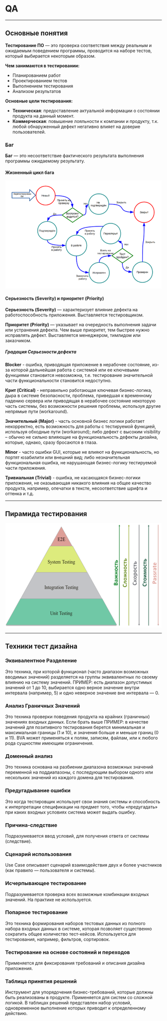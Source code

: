 # QA

---

## Основные понятия
**Тестирование ПО** — это проверка соответствия между реальным и ожидаемым поведением программы, 
проводится на наборе тестов, который выбирается некоторым образом. 

**Чем занимаются в тестировании:**
* Планированием работ
* Проектированием тестов
* Выполнением тестирования
* Анализом результатов

**Основные цели тестирования:**
* **Техническая**: предоставление актуальной информации о состоянии продукта на данный момент.
* **Коммерческая**: повышение лояльности к компании и продукту, т.к. любой обнаруженный дефект негативно влияет на доверие пользователей.

### Баг
**Баг** — это несоответствие фактического результата выполнения программы ожидаемому результату.

#### Жизненный цикл бага
![Рис. Жизненный цикл бага](Resource/bug_lifecycle.png)

#### Серьезность (Severity) и приоритет (Priority)
**Серьезность (Severity)** — характеризует влияние дефекта на работоспособность приложения. Выставляется тестировщиком.

**Приоритет (Priority)** — указывает на очередность выполнения задачи или устранения дефекта. 
Чем выше приоритет, тем быстрее нужно исправлять дефект. Выставляется менеджером, тимлидом или заказчиком.

##### Градация Серьезности дефекта
**Blocker** - ошибка, приводящая приложение в нерабочее состояние, из-за которой дальнейшая работа с системой или 
ее ключевыми функциями становится невозможна, т.е. тестирование значительной части функциональности становится 
недоступно.

**Крит (Critical)** - неправильно работающая ключевая бизнес-логика, дыра в системе безопасности, проблема, 
приведшая к временному падению сервера или приводящая в нерабочее состояние некоторую часть системы, 
без возможности решения проблемы, используя другие непрямые пути (workaround).

**Значительный (Major)** - часть основной бизнес логики работает некорректно, есть возможность для работы с 
тестируемой функцией, используя обходные пути (workaround); либо дефект с высоким visibility – обычно не сильно влияющие 
на функциональность дефекты дизайна, которые, однако, сразу бросаются в глаза.

**Minor** - часто ошибки GUI, которые не влияют на функциональность, но портят юзабилити или внешний вид; 
либо незначительная функциональная ошибка, не нарушающая бизнес-логику тестируемой части приложения.

**Тривиальная (Trivial)** - ошибка, не касающаяся бизнес-логики приложения, не оказывающая никакого влияния на общее 
качество продукта, например, опечатки в тексте, несоответствие шрифта и оттенка и т.д.

---

## Пирамида тестирования
![Рис. Пирамида тестирования](Resource/QA_triangle.png)

---

## Техники тест дизайна

### Эквивалентное Разделение
Это техника, при которой функционал (часто диапазон возможных вводимых значений) разделяется на группы эквивалентных по 
своему влиянию на систему значений. ПРИМЕР: есть диапазон допустимых значений от 1 до 10, 
выбирается одно верное значение внутри интервала (например, 5) и одно неверное значение вне интервала — 0.

### Анализ Граничных Значений
Это техника проверки поведения продукта на крайних (граничных) значениях входных данных. 
Если брать выше ПРИМЕР: в качестве значений для позитивного тестирования берется минимальная и максимальная 
границы (1 и 10), и значения больше и меньше границ (0 и 11). BVA может применяться к полям, записям, файлам, 
или к любого рода сущностям имеющим ограничения.

### Доменный анализ
Это техника основана на разбиении диапазона возможных значений переменной на поддиапазоны, 
с последующим выбором одного или нескольких значений из каждого домена для тестирования.

### Предугадывание ошибки
Это когда тестировщик использует свои знания системы и способность к интерпретации спецификации на предмет того, 
чтобы «предугадать» при каких входных условиях система может выдать ошибку.

### Причина-следствие
Подразумевается ввод условий, для получения ответа от системы (следствие).

### Сценарий использования
Use Case описывает сценарий взаимодействия двух и более участников (как правило — пользователя и системы).

### Исчерпывающее тестирование
Подразумевается проверка всех возможные комбинации входных значений. На практике не используется.

### Попарное тестирование
Это техника формирования наборов тестовых данных из полного набора входных данных в системе, 
которая позволяет существенно сократить общее количество тест-кейсов. 
Используется для тестирования, например, фильтров, сортировок.

### Тестирование на основе состояний и переходов
Применяется для фиксирования требований и описания дизайна приложения.

### Таблица принятия решений
Инструмент для упорядочения бизнес-требований, которые должны быть реализованы в продукте. 
Применяется для систем со сложной логикой. В таблицах решений представлен набор условий, 
одновременное выполнение которых приводит к определенному действию.
